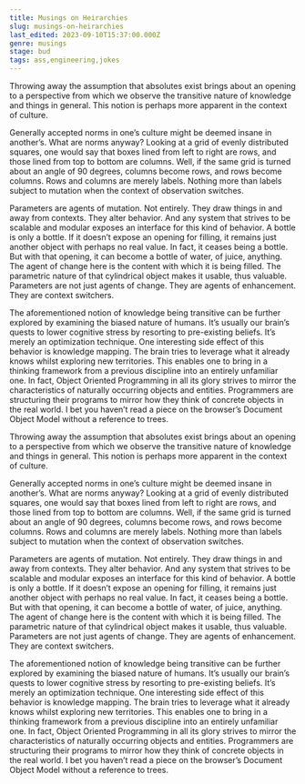 ```yaml
---
title: Musings on Heirarchies
slug: musings-on-heirarchies
last_edited: 2023-09-10T15:37:00.000Z
genre: musings
stage: bud
tags: ass,engineering,jokes
---
```


Throwing away the assumption that absolutes exist brings about an opening to a perspective from which we observe the transitive nature of knowledge and things in general. This notion is perhaps more apparent in the context of culture.

Generally accepted norms in one’s culture might be deemed insane in another’s. What are norms anyway? Looking at a grid of evenly distributed squares, one would say that boxes lined from left to right are rows, and those lined from top to bottom are columns. Well, if the same grid is turned about an angle of 90 degrees, columns become rows, and rows become columns. Rows and columns are merely labels. Nothing more than labels subject to mutation when the context of observation switches.

Parameters are agents of mutation. Not entirely. They draw things in and away from contexts. They alter behavior. And any system that strives to be scalable and modular exposes an interface for this kind of behavior. A bottle is only a bottle. If it doesn’t expose an opening for filling, it remains just another object with perhaps no real value. In fact, it ceases being a bottle. But with that opening, it can become a bottle of water, of juice, anything. The agent of change here is the content with which it is being filled. The parametric nature of that cylindrical object makes it usable, thus valuable. Parameters are not just agents of change. They are agents of enhancement. They are context switchers.

The aforementioned notion of knowledge being transitive can be further explored by examining the biased nature of humans. It’s usually our brain’s quests to lower cognitive stress by resorting to pre-existing beliefs. It’s merely an optimization technique. One interesting side effect of this behavior is knowledge mapping. The brain tries to leverage what it already knows whilst exploring new territories. This enables one to bring in a thinking framework from a previous discipline into an entirely unfamiliar one. In fact, Object Oriented Programming in all its glory strives to mirror the characteristics of naturally occurring objects and entities. Programmers are structuring their programs to mirror how they think of concrete objects in the real world. I bet you haven’t read a piece on the browser’s Document Object Model without a reference to trees.

Throwing away the assumption that absolutes exist brings about an opening to a perspective from which we observe the transitive nature of knowledge and things in general. This notion is perhaps more apparent in the context of culture.

Generally accepted norms in one’s culture might be deemed insane in another’s. What are norms anyway? Looking at a grid of evenly distributed squares, one would say that boxes lined from left to right are rows, and those lined from top to bottom are columns. Well, if the same grid is turned about an angle of 90 degrees, columns become rows, and rows become columns. Rows and columns are merely labels. Nothing more than labels subject to mutation when the context of observation switches.

Parameters are agents of mutation. Not entirely. They draw things in and away from contexts. They alter behavior. And any system that strives to be scalable and modular exposes an interface for this kind of behavior. A bottle is only a bottle. If it doesn’t expose an opening for filling, it remains just another object with perhaps no real value. In fact, it ceases being a bottle. But with that opening, it can become a bottle of water, of juice, anything. The agent of change here is the content with which it is being filled. The parametric nature of that cylindrical object makes it usable, thus valuable. Parameters are not just agents of change. They are agents of enhancement. They are context switchers.

The aforementioned notion of knowledge being transitive can be further explored by examining the biased nature of humans. It’s usually our brain’s quests to lower cognitive stress by resorting to pre-existing beliefs. It’s merely an optimization technique. One interesting side effect of this behavior is knowledge mapping. The brain tries to leverage what it already knows whilst exploring new territories. This enables one to bring in a thinking framework from a previous discipline into an entirely unfamiliar one. In fact, Object Oriented Programming in all its glory strives to mirror the characteristics of naturally occurring objects and entities. Programmers are structuring their programs to mirror how they think of concrete objects in the real world. I bet you haven’t read a piece on the browser’s Document Object Model without a reference to trees.
